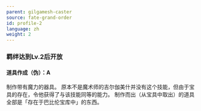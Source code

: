 ```yaml
---
parent: gilgamesh-caster
source: fate-grand-order
id: profile-2
language: zh
weight: 2
---
```


### 羁绊达到Lv.2后开放

#### 道具作成（伪）：A

制作带有魔力的器具。
原本不是魔术师的吉尔伽美什并没有这个技能，但由于宝具的存在，令他获得了与该技能同等的能力。
制作而出（从宝具中取出）的道具全部是「存在于巴比伦宝库中」的东西。
